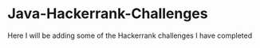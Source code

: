 # Java-Hackerrank-Challenges
Here I will be adding some of the Hackerrank challenges I have completed 
